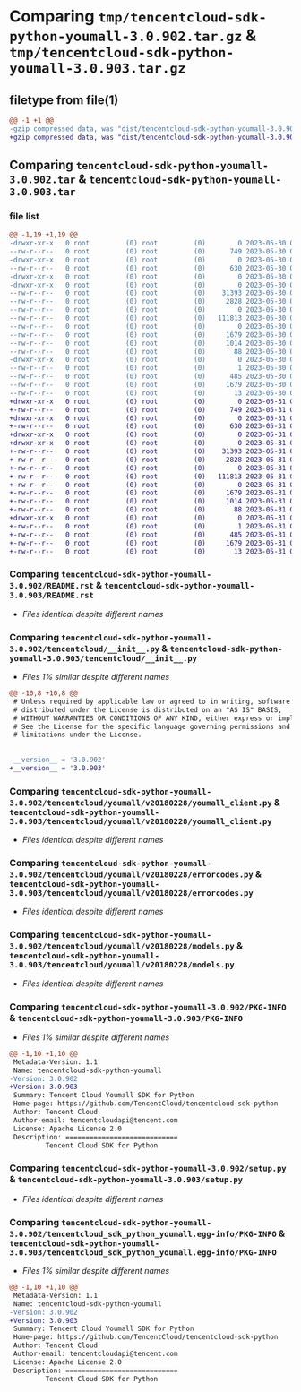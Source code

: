 # Comparing `tmp/tencentcloud-sdk-python-youmall-3.0.902.tar.gz` & `tmp/tencentcloud-sdk-python-youmall-3.0.903.tar.gz`

## filetype from file(1)

```diff
@@ -1 +1 @@
-gzip compressed data, was "dist/tencentcloud-sdk-python-youmall-3.0.902.tar", last modified: Tue May 30 00:37:52 2023, max compression
+gzip compressed data, was "dist/tencentcloud-sdk-python-youmall-3.0.903.tar", last modified: Wed May 31 02:26:34 2023, max compression
```

## Comparing `tencentcloud-sdk-python-youmall-3.0.902.tar` & `tencentcloud-sdk-python-youmall-3.0.903.tar`

### file list

```diff
@@ -1,19 +1,19 @@
-drwxr-xr-x   0 root         (0) root         (0)        0 2023-05-30 00:37:52.000000 tencentcloud-sdk-python-youmall-3.0.902/
--rw-r--r--   0 root         (0) root         (0)      749 2023-05-30 00:37:51.000000 tencentcloud-sdk-python-youmall-3.0.902/README.rst
-drwxr-xr-x   0 root         (0) root         (0)        0 2023-05-30 00:37:52.000000 tencentcloud-sdk-python-youmall-3.0.902/tencentcloud/
--rw-r--r--   0 root         (0) root         (0)      630 2023-05-30 00:37:51.000000 tencentcloud-sdk-python-youmall-3.0.902/tencentcloud/__init__.py
-drwxr-xr-x   0 root         (0) root         (0)        0 2023-05-30 00:37:52.000000 tencentcloud-sdk-python-youmall-3.0.902/tencentcloud/youmall/
-drwxr-xr-x   0 root         (0) root         (0)        0 2023-05-30 00:37:52.000000 tencentcloud-sdk-python-youmall-3.0.902/tencentcloud/youmall/v20180228/
--rw-r--r--   0 root         (0) root         (0)    31393 2023-05-30 00:37:51.000000 tencentcloud-sdk-python-youmall-3.0.902/tencentcloud/youmall/v20180228/youmall_client.py
--rw-r--r--   0 root         (0) root         (0)     2828 2023-05-30 00:37:51.000000 tencentcloud-sdk-python-youmall-3.0.902/tencentcloud/youmall/v20180228/errorcodes.py
--rw-r--r--   0 root         (0) root         (0)        0 2023-05-30 00:37:51.000000 tencentcloud-sdk-python-youmall-3.0.902/tencentcloud/youmall/v20180228/__init__.py
--rw-r--r--   0 root         (0) root         (0)   111813 2023-05-30 00:37:51.000000 tencentcloud-sdk-python-youmall-3.0.902/tencentcloud/youmall/v20180228/models.py
--rw-r--r--   0 root         (0) root         (0)        0 2023-05-30 00:37:51.000000 tencentcloud-sdk-python-youmall-3.0.902/tencentcloud/youmall/__init__.py
--rw-r--r--   0 root         (0) root         (0)     1679 2023-05-30 00:37:52.000000 tencentcloud-sdk-python-youmall-3.0.902/PKG-INFO
--rw-r--r--   0 root         (0) root         (0)     1014 2023-05-30 00:37:51.000000 tencentcloud-sdk-python-youmall-3.0.902/setup.py
--rw-r--r--   0 root         (0) root         (0)       88 2023-05-30 00:37:52.000000 tencentcloud-sdk-python-youmall-3.0.902/setup.cfg
-drwxr-xr-x   0 root         (0) root         (0)        0 2023-05-30 00:37:52.000000 tencentcloud-sdk-python-youmall-3.0.902/tencentcloud_sdk_python_youmall.egg-info/
--rw-r--r--   0 root         (0) root         (0)        1 2023-05-30 00:37:52.000000 tencentcloud-sdk-python-youmall-3.0.902/tencentcloud_sdk_python_youmall.egg-info/dependency_links.txt
--rw-r--r--   0 root         (0) root         (0)      485 2023-05-30 00:37:52.000000 tencentcloud-sdk-python-youmall-3.0.902/tencentcloud_sdk_python_youmall.egg-info/SOURCES.txt
--rw-r--r--   0 root         (0) root         (0)     1679 2023-05-30 00:37:52.000000 tencentcloud-sdk-python-youmall-3.0.902/tencentcloud_sdk_python_youmall.egg-info/PKG-INFO
--rw-r--r--   0 root         (0) root         (0)       13 2023-05-30 00:37:52.000000 tencentcloud-sdk-python-youmall-3.0.902/tencentcloud_sdk_python_youmall.egg-info/top_level.txt
+drwxr-xr-x   0 root         (0) root         (0)        0 2023-05-31 02:26:34.000000 tencentcloud-sdk-python-youmall-3.0.903/
+-rw-r--r--   0 root         (0) root         (0)      749 2023-05-31 02:26:34.000000 tencentcloud-sdk-python-youmall-3.0.903/README.rst
+drwxr-xr-x   0 root         (0) root         (0)        0 2023-05-31 02:26:34.000000 tencentcloud-sdk-python-youmall-3.0.903/tencentcloud/
+-rw-r--r--   0 root         (0) root         (0)      630 2023-05-31 02:26:34.000000 tencentcloud-sdk-python-youmall-3.0.903/tencentcloud/__init__.py
+drwxr-xr-x   0 root         (0) root         (0)        0 2023-05-31 02:26:34.000000 tencentcloud-sdk-python-youmall-3.0.903/tencentcloud/youmall/
+drwxr-xr-x   0 root         (0) root         (0)        0 2023-05-31 02:26:34.000000 tencentcloud-sdk-python-youmall-3.0.903/tencentcloud/youmall/v20180228/
+-rw-r--r--   0 root         (0) root         (0)    31393 2023-05-31 02:26:34.000000 tencentcloud-sdk-python-youmall-3.0.903/tencentcloud/youmall/v20180228/youmall_client.py
+-rw-r--r--   0 root         (0) root         (0)     2828 2023-05-31 02:26:34.000000 tencentcloud-sdk-python-youmall-3.0.903/tencentcloud/youmall/v20180228/errorcodes.py
+-rw-r--r--   0 root         (0) root         (0)        0 2023-05-31 02:26:34.000000 tencentcloud-sdk-python-youmall-3.0.903/tencentcloud/youmall/v20180228/__init__.py
+-rw-r--r--   0 root         (0) root         (0)   111813 2023-05-31 02:26:34.000000 tencentcloud-sdk-python-youmall-3.0.903/tencentcloud/youmall/v20180228/models.py
+-rw-r--r--   0 root         (0) root         (0)        0 2023-05-31 02:26:34.000000 tencentcloud-sdk-python-youmall-3.0.903/tencentcloud/youmall/__init__.py
+-rw-r--r--   0 root         (0) root         (0)     1679 2023-05-31 02:26:34.000000 tencentcloud-sdk-python-youmall-3.0.903/PKG-INFO
+-rw-r--r--   0 root         (0) root         (0)     1014 2023-05-31 02:26:34.000000 tencentcloud-sdk-python-youmall-3.0.903/setup.py
+-rw-r--r--   0 root         (0) root         (0)       88 2023-05-31 02:26:34.000000 tencentcloud-sdk-python-youmall-3.0.903/setup.cfg
+drwxr-xr-x   0 root         (0) root         (0)        0 2023-05-31 02:26:34.000000 tencentcloud-sdk-python-youmall-3.0.903/tencentcloud_sdk_python_youmall.egg-info/
+-rw-r--r--   0 root         (0) root         (0)        1 2023-05-31 02:26:34.000000 tencentcloud-sdk-python-youmall-3.0.903/tencentcloud_sdk_python_youmall.egg-info/dependency_links.txt
+-rw-r--r--   0 root         (0) root         (0)      485 2023-05-31 02:26:34.000000 tencentcloud-sdk-python-youmall-3.0.903/tencentcloud_sdk_python_youmall.egg-info/SOURCES.txt
+-rw-r--r--   0 root         (0) root         (0)     1679 2023-05-31 02:26:34.000000 tencentcloud-sdk-python-youmall-3.0.903/tencentcloud_sdk_python_youmall.egg-info/PKG-INFO
+-rw-r--r--   0 root         (0) root         (0)       13 2023-05-31 02:26:34.000000 tencentcloud-sdk-python-youmall-3.0.903/tencentcloud_sdk_python_youmall.egg-info/top_level.txt
```

### Comparing `tencentcloud-sdk-python-youmall-3.0.902/README.rst` & `tencentcloud-sdk-python-youmall-3.0.903/README.rst`

 * *Files identical despite different names*

### Comparing `tencentcloud-sdk-python-youmall-3.0.902/tencentcloud/__init__.py` & `tencentcloud-sdk-python-youmall-3.0.903/tencentcloud/__init__.py`

 * *Files 1% similar despite different names*

```diff
@@ -10,8 +10,8 @@
 # Unless required by applicable law or agreed to in writing, software
 # distributed under the License is distributed on an "AS IS" BASIS,
 # WITHOUT WARRANTIES OR CONDITIONS OF ANY KIND, either express or implied.
 # See the License for the specific language governing permissions and
 # limitations under the License.
 
 
-__version__ = '3.0.902'
+__version__ = '3.0.903'
```

### Comparing `tencentcloud-sdk-python-youmall-3.0.902/tencentcloud/youmall/v20180228/youmall_client.py` & `tencentcloud-sdk-python-youmall-3.0.903/tencentcloud/youmall/v20180228/youmall_client.py`

 * *Files identical despite different names*

### Comparing `tencentcloud-sdk-python-youmall-3.0.902/tencentcloud/youmall/v20180228/errorcodes.py` & `tencentcloud-sdk-python-youmall-3.0.903/tencentcloud/youmall/v20180228/errorcodes.py`

 * *Files identical despite different names*

### Comparing `tencentcloud-sdk-python-youmall-3.0.902/tencentcloud/youmall/v20180228/models.py` & `tencentcloud-sdk-python-youmall-3.0.903/tencentcloud/youmall/v20180228/models.py`

 * *Files identical despite different names*

### Comparing `tencentcloud-sdk-python-youmall-3.0.902/PKG-INFO` & `tencentcloud-sdk-python-youmall-3.0.903/PKG-INFO`

 * *Files 1% similar despite different names*

```diff
@@ -1,10 +1,10 @@
 Metadata-Version: 1.1
 Name: tencentcloud-sdk-python-youmall
-Version: 3.0.902
+Version: 3.0.903
 Summary: Tencent Cloud Youmall SDK for Python
 Home-page: https://github.com/TencentCloud/tencentcloud-sdk-python
 Author: Tencent Cloud
 Author-email: tencentcloudapi@tencent.com
 License: Apache License 2.0
 Description: ============================
         Tencent Cloud SDK for Python
```

### Comparing `tencentcloud-sdk-python-youmall-3.0.902/setup.py` & `tencentcloud-sdk-python-youmall-3.0.903/setup.py`

 * *Files identical despite different names*

### Comparing `tencentcloud-sdk-python-youmall-3.0.902/tencentcloud_sdk_python_youmall.egg-info/PKG-INFO` & `tencentcloud-sdk-python-youmall-3.0.903/tencentcloud_sdk_python_youmall.egg-info/PKG-INFO`

 * *Files 1% similar despite different names*

```diff
@@ -1,10 +1,10 @@
 Metadata-Version: 1.1
 Name: tencentcloud-sdk-python-youmall
-Version: 3.0.902
+Version: 3.0.903
 Summary: Tencent Cloud Youmall SDK for Python
 Home-page: https://github.com/TencentCloud/tencentcloud-sdk-python
 Author: Tencent Cloud
 Author-email: tencentcloudapi@tencent.com
 License: Apache License 2.0
 Description: ============================
         Tencent Cloud SDK for Python
```

